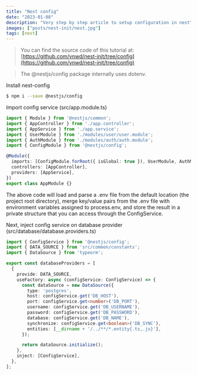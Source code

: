 ```yaml
---
title: "Nest config"
date: "2023-01-08"
description: "Very step by step article to setup configuration in nest"
images: ["posts/nest-init/nest.jpg"]
tags: [nest]
---
```


> You can find the source code of this tutorial at: [https://github.com/ynwd/nest-init/tree/config](https://github.com/ynwd/nest-init/tree/config)

> The @nestjs/config package internally uses dotenv.

Install nest-config
```bash
$ npm i --save @nestjs/config 
```

Import config service (src/app.module.ts)
```ts
import { Module } from '@nestjs/common';
import { AppController } from './app.controller';
import { AppService } from './app.service';
import { UserModule } from './modules/user/user.module';
import { AuthModule } from './modules/auth/auth.module';
import { ConfigModule } from '@nestjs/config';

@Module({
  imports: [ConfigModule.forRoot({ isGlobal: true }), UserModule, AuthModule],
  controllers: [AppController],
  providers: [AppService],
})
export class AppModule {}

```

The above code will load and parse a .env file from the default location (the project root directory), merge key/value pairs from the .env file with environment variables assigned to process.env, and store the result in a private structure that you can access through the ConfigService. 

Next, inject config service on database provider (src/database/database.providers.ts)
```ts
import { ConfigService } from '@nestjs/config';
import { DATA_SOURCE } from 'src/common/constants';
import { DataSource } from 'typeorm';

export const databaseProviders = [
  {
    provide: DATA_SOURCE,
    useFactory: async (configService: ConfigService) => {
      const dataSource = new DataSource({
        type: 'postgres',
        host: configService.get('DB_HOST'),
        port: configService.get<number>('DB_PORT'),
        username: configService.get('DB_USERNAME'),
        password: configService.get('DB_PASSWORD'),
        database: configService.get('DB_NAME'),
        synchronize: configService.get<boolean>('DB_SYNC'),
        entities: [__dirname + '/../**/*.entity{.ts,.js}'],
      });

      return dataSource.initialize();
    },
    inject: [ConfigService],
  },
];

```